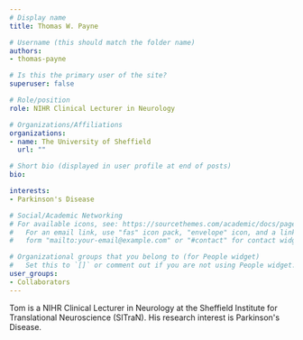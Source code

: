 ```yaml
---
# Display name
title: Thomas W. Payne

# Username (this should match the folder name)
authors:
- thomas-payne

# Is this the primary user of the site?
superuser: false

# Role/position
role: NIHR Clinical Lecturer in Neurology

# Organizations/Affiliations
organizations:
- name: The University of Sheffield
  url: ""

# Short bio (displayed in user profile at end of posts)
bio: 

interests:
- Parkinson's Disease

# Social/Academic Networking
# For available icons, see: https://sourcethemes.com/academic/docs/page-builder/#icons
#   For an email link, use "fas" icon pack, "envelope" icon, and a link in the
#   form "mailto:your-email@example.com" or "#contact" for contact widget.

# Organizational groups that you belong to (for People widget)
#   Set this to `[]` or comment out if you are not using People widget.
user_groups:
- Collaborators
---
```

Tom is a NIHR Clinical Lecturer in Neurology at the Sheffield Institute for Translational Neuroscience (SITraN). His research interest is Parkinson's Disease.
